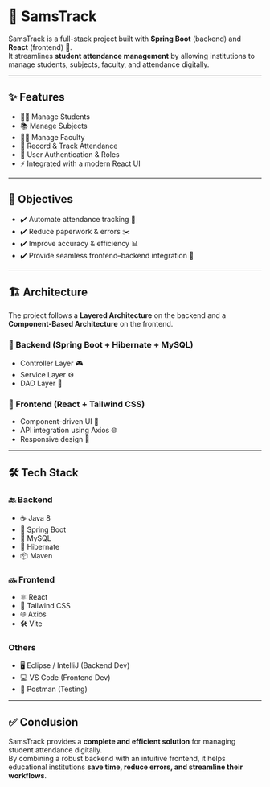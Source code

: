 # 📘 SamsTrack

SamsTrack is a full-stack project built with **Spring Boot** (backend) and **React** (frontend) 🚀.  
It streamlines **student attendance management** by allowing institutions to manage students, subjects, faculty, and attendance digitally.

---

## ✨ Features

- 👨‍🎓 Manage Students  
- 📚 Manage Subjects  
- 👩‍🏫 Manage Faculty  
- 📝 Record & Track Attendance  
- 🔐 User Authentication & Roles  
- ⚡ Integrated with a modern React UI  

---

## 🎯 Objectives

- ✔️ Automate attendance tracking 📝  
- ✔️ Reduce paperwork & errors ✂️  
- ✔️ Improve accuracy & efficiency 📊  
- ✔️ Provide seamless frontend–backend integration 🔗  

---

## 🏗️ Architecture

The project follows a **Layered Architecture** on the backend and a **Component-Based Architecture** on the frontend.

### 🔹 Backend (Spring Boot + Hibernate + MySQL)
- Controller Layer 🎮  
- Service Layer ⚙️  
- DAO Layer 💾  

### 🔹 Frontend (React + Tailwind CSS)
- Component-driven UI 🎨  
- API integration using Axios 🌐  
- Responsive design 📱  

---

## 🛠️ Tech Stack

### 🔙 Backend
- ☕ Java 8  
- 🌱 Spring Boot  
- 🐬 MySQL  
- 🔄 Hibernate  
- 📦 Maven  

### 🔜 Frontend
- ⚛️ React  
- 🎨 Tailwind CSS  
- 🌐 Axios  
- 🛠️ Vite  

### Others
- 🖥️ Eclipse / IntelliJ (Backend Dev)  
- 💻 VS Code (Frontend Dev)  
- 🧪 Postman (Testing)  

---

## ✅ Conclusion

SamsTrack provides a **complete and efficient solution** for managing student attendance digitally.  
By combining a robust backend with an intuitive frontend, it helps educational institutions **save time, reduce errors, and streamline their workflows**.  

